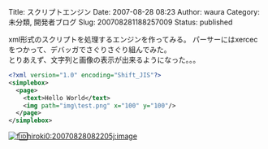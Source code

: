 Title: スクリプトエンジン
Date: 2007-08-28 08:23
Author: waura
Category: 未分類, 開発者ブログ
Slug: 200708281188257009
Status: published

xml形式のスクリプトを処理するエンジンを作ってみる。
パーサーにはxercecをつかって、デバッガでさぐりさぐり組んでみた。  
とりあえず、文字列と画像の表示が出来るようになった。。。

```xml
<?xml version="1.0" encoding="Shift_JIS"?>
<simplebox>
  <page>
    <text>Hello World</text>
    <img path="img\test.png" x="100" y="100"/>
  </page>
</simplebox>
```

[![f:id:hiroki0:20070828082205j:image](http://cdn-ak.f.st-hatena.com/images/fotolife/h/hiroki0/20070828/20070828082205.jpg "f:id:hiroki0:20070828082205j:image")](http://f.hatena.ne.jp/hiroki0/20070828082205)

